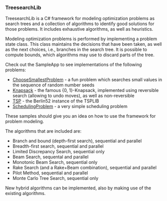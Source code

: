 ### TreesearchLib

TreesearchLib is a C# framework for modeling optimization problems as search trees and a collection of algorithms to identify good solutions for those problems. It includes exhaustive algorithms, as well as heuristics.

Modeling optimization problems is performed by implementing a problem state class. This class maintains the decisions that have been taken, as well as the next choices, i.e., branches in the search tree. It is possible to compute bounds, which algorithms may use to discard parts of the tree.

Check out the SampleApp to see implementations of the following problems:

 * [ChooseSmallestProblem](src/SampleApp/ChooseSmallestProblem.cs) - a fun problem which searches small values in the sequence of random number seeds
 * [Knapsack](src/SampleApp/Knapsack.cs) - the famous {0, 1}-Knapsack, implemented using reversible search (allowing to undo moves), as well as non-reversible
 * [TSP](src/SampleApp/TSP.cs) - the Berlin52 instance of the TSPLIB
 * [SchedulingProblem](src/SampleApp/SchedulingProblem.cs) - a very simple scheduling problem

These samples should give you an idea on how to use the framework for problem modeling.

The algorithms that are included are:

 * Branch and bound (depth-first search), sequential and parallel
 * Breadth-first search, sequential and parallel
 * Limited Discrepancy Search, sequential only
 * Beam Search, sequental and parallel
 * Monotonic Beam Search, sequential only
 * Rake Search (and a Rake+Beam combination), sequential and parallel
 * Pilot Method, sequential and parallel
 * Monte Carlo Tree Search, sequential only

New hybrid algorithms can be implemented, also by making use of the existing algorithms.